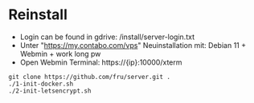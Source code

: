 # Reinstall
- Login can be found in gdrive: /install/server-login.txt
- Unter "https://my.contabo.com/vps" Neuinstallation mit: Debian 11 + Webmin + work long pw
- Open Webmin Terminal: https://{ip}:10000/xterm
```
git clone https://github.com/fru/server.git .
./1-init-docker.sh
./2-init-letsencrypt.sh
```
